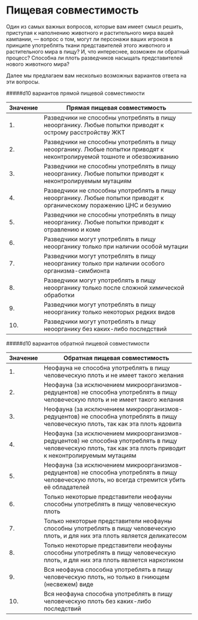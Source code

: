 # Пищевая совместимость

Один из самых важных вопросов, которые вам имеет смысл решить, приступая к наполнению животного и растительного мира вашей кампании, — вопрос о том, могут ли персонажи ваших игроков в принципе употреблять ткани представителей этого животного и растительного мира в пищу? И, что интереснее, возможен ли обратный процесс? Способна ли плоть разведчиков насыщать представителей нового животного мира?

Далее мы предлагаем вам несколько возможных вариантов ответа на эти вопросы.

#####d10 вариантов прямой пищевой совместимости

|Значение|Прямая пищевая совместимость|
| ------------ | ------------ |
|1.|Разведчики не способны употреблять в пищу неоорганику. Любые попытки приводят к острому расстройству ЖКТ|
|2.|Разведчики не способны употреблять в пищу неоорганику. Любые попытки приводят к неконтролируемой тошноте и обезвоживанию|
|3.|Разведчики не способны употреблять в пищу неоорганику. Любые попытки приводят к неконтролируемым мутациям|
|4.|Разведчики не способны употреблять в пищу неоорганику. Любые попытки приводят к органическому поражению ЦНС и безумию|
|5.|Разведчики не способны употреблять в пищу неоорганику. Любые попытки приводят к отравлению и коме|
|6.|Разведчики могут употреблять в пищу неоорганику только при наличии особой мутации|
|7.|Разведчики могут употреблять в пищу неоорганику только при наличии особого организма-симбионта|
|8.|Разведчики могут употреблять в пищу неоорганику только после сложной химической обработки|
|9.|Разведчики могут употреблять в пищу неоорганику только некоторых редких видов|
|10.|Разведчики могут употреблять в пищу неоорганику без каких-либо последствий|

#####d10 вариантов обратной пищевой совместимости

|Значение|Обратная пищевая совместимость|
| ------------ | ------------ |
|1.|Неофауна не способна употреблять в пищу человеческую плоть и не имеет такого желания|
|2.|Неофауна (за исключением микроорганизмов-редуцентов) не способна употреблять в пищу человеческую плоть и не имеет такого желания|
|3.|Неофауна (за исключением микроорганизмов-редуцентов) не способна употреблять в пищу человеческую плоть, так как эта плоть ядовита|
|4.|Неофауна (за исключением микроорганизмов-редуцентов) не способна употреблять в пищу человеческую плоть, так как эта плоть приводит к неконтролируемым мутациям|
|5.|Неофауна (за исключением микроорганизмов-редуцентов) не способна употреблять в пищу человеческую плоть, но всегда стремится убить её обладателей|
|6.|Только некоторые представители неофауны способны употреблять в пищу человеческую плоть|
|7.|Только некоторые представители неофауны способны употреблять в пищу человеческую плоть, и для них эта плоть является деликатесом|
|8.|Только некоторые представители неофауны способны употреблять в пищу человеческую плоть, и для них эта плоть является наркотиком|
|9.|Вся неофауна способна употреблять в пищу человеческую плоть, но только в гниющем (несвежем) виде|
|10.|Вся неофауна способна употреблять в пищу человеческую плоть без каких-либо последствий|